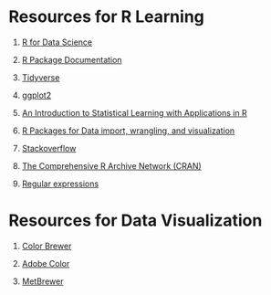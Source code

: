 # Resources for R Learning 

1. <a href= "https://r4ds.had.co.nz/introduction.html"> R for Data Science </a>

2. <a href = "https://rdrr.io/"> R Package Documentation </a>

3. <a href = "https://www.tidyverse.org/"> Tidyverse </a>

4. <a href = "https://ggplot2.tidyverse.org/"> ggplot2 </a>

5. <a href = "https://hastie.su.domains/ISLR2/ISLRv2_website.pdf"> An Introduction to Statistical Learning with Applications in R </a>

6. <a href = "https://www.computerworld.com/article/2921176/great-r-packages-for-data-import-wrangling-visualization.html"> R Packages for Data import, wrangling, and visualization </a>

7. <a href = "https://stackoverflow.com/"> Stackoverflow </a>

8. <a href = "https://cran.r-project.org/"> The Comprehensive R Archive Network (CRAN) </a>

9. <a href = "https://cran.r-project.org/web/packages/stringr/vignettes/regular-expressions.html"> Regular expressions </a>

# Resources for Data Visualization 

1. <a href = "https://colorbrewer2.org/"> Color Brewer </a>

2. <a href = "https://color.adobe.com/create/color-wheel"> Adobe Color </a>

3. <a href = "https://github.com/BlakeRMills/MetBrewer"> MetBrewer </a>